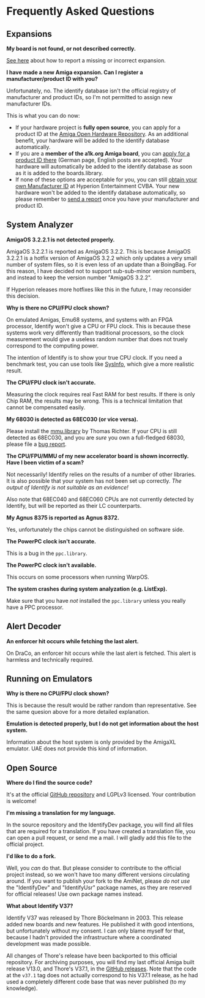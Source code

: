 # Frequently Asked Questions

## Expansions

**My board is not found, or not described correctly.**

[See here](https://identify.shredzone.org/missing) about how to report a missing or incorrect expansion.

**I have made a new Amiga expansion. Can I register a manufacturer/product ID with you?**

Unfortunately, no. The identify database isn't the official registry of manufacturer and product IDs, so I'm not permitted to assign new manufacturer IDs.

This is what you can do now:

* If your hardware project is **fully open source**, you can apply for a product ID at the [Amiga Open Hardware Repository](https://oahr.github.io/oahr/). As an additional benefit, your hardware will be added to the identify database automatically.
* If you are a **member of the a1k.org Amiga board**, you can [apply for a product ID there](https://www.a1k.org/forum/index.php?threads/40276/) (German page, English posts are accepted). Your hardware will automatically be added to the identify database as soon as it is added to the boards.library.
* If none of these options are acceptable for you, you can still [obtain your own Manufacturer ID](https://wiki.amigaos.net/wiki/Amiga_Hardware_Manufacturer_ID_Registry) at Hyperion Entertainment CVBA. Your new hardware won't be added to the identify database automatically, so please remember to [send a report](https://identify.shredzone.org/missing) once you have your manufacturer and product ID.

## System Analyzer

**AmigaOS 3.2.2.1 is not detected properly.**

AmigaOS 3.2.2.1 is reported as AmigaOS 3.2.2. This is because AmigaOS 3.2.2.1 is a hotfix version of AmigaOS 3.2.2 which only updates a very small number of system files, so it is even less of an update than a BoingBag. For this reason, I have decided not to support sub-sub-minor version numbers, and instead to keep the version number "AmigaOS 3.2.2".

If Hyperion releases more hotfixes like this in the future, I may reconsider this decision.

**Why is there no CPU/FPU clock shown?**

On emulated Amigas, Emu68 systems, and systems with an FPGA processor, Identify won't give a CPU or FPU clock. This is because these systems work very differently than traditional processors, so the clock measurement would give a useless random number that does not truely correspond to the computing power.

The intention of Identify is to show your true CPU clock. If you need a benchmark test, you can use tools like [SysInfo](https://aminet.net/package/util/moni/SysInfo), which give a more realistic result.

**The CPU/FPU clock isn't accurate.**

Measuring the clock requires real Fast RAM for best results. If there is only Chip RAM, the results may be wrong. This is a technical limitation that cannot be compensated easily.

**My 68030 is detected as 68EC030 (or vice versa).**

Please install the [mmu.library](https://aminet.net/package/util/libs/MMULib) by Thomas Richter. If your CPU is still detected as 68EC030, and you are _sure_ you own a full-fledged 68030, please file a [bug report](https://github.com/shred/identify/issues/new).

**The CPU/FPU/MMU of my new accelerator board is shown incorrectly. Have I been victim of a scam?**

Not necessarily! Identify relies on the results of a number of other libraries. It is also possible that your system has not been set up correctly. _The output of Identify is not suitable as an evidence!_

Also note that 68EC040 and 68EC060 CPUs are not currently detected by Identify, but will be reported as their LC counterparts.

**My Agnus 8375 is reported as Agnus 8372.**

Yes, unfortunately the chips cannot be distinguished on software side.

**The PowerPC clock isn't accurate.**

This is a bug in the `ppc.library`.

**The PowerPC clock isn't available.**

This occurs on some processors when running WarpOS.

**The system crashes during system analyzation (e.g. ListExp).**

Make sure that you have _not_ installed the `ppc.library` unless you really have a PPC processor.

## Alert Decoder

**An enforcer hit occurs while fetching the last alert.**

On DraCo, an enforcer hit occurs while the last alert is fetched. This alert is harmless and technically required.

## Running on Emulators

**Why is there no CPU/FPU clock shown?**

This is because the result would be rather random than representative. See the same quesion above for a more detailed explanation.

**Emulation is detected properly, but I do not get information about the host system.**

Information about the host system is only provided by the AmigaXL emulator. UAE does not provide this kind of information.

## Open Source

**Where do I find the source code?**

It's at the official [GitHub repository](https://github.com/shred/identify) and LGPLv3 licensed. Your contribution is welcome!

**I'm missing a translation for my language.**

In the source repository and the IdentifyDev package, you will find all files that are required for a translation. If you have created a translation file, you can open a pull request, or send me a mail. I will gladly add this file to the official project.

**I'd like to do a fork.**

Well, you _can_ do that. But please consider to contribute to the official project instead, so we won't have too many different versions circulating around. If you want to publish your fork to the AmiNet, please _do not use_ the "IdentifyDev" and "IdentifyUsr" package names, as they are reserved for official releases! Use own package names instead.

**What about Identify V37?**

Identify V37 was released by Thore Böckelmann in 2003. This release added new boards and new features. He published it with good intentions, but unfortunately without my consent. I can only blame myself for that, because I hadn't provided the infrastructure where a coordinated development was made possible.

All changes of Thore's release have been backported to this official repository. For archiving purposes, you will find my last official Amiga built release V13.0, and Thore's V37.1, in the [GitHub releases](https://github.com/shred/identify/releases). Note that the code at the `v37.1` tag does not actually correspond to his V37.1 release, as he had used a completely different code base that was never published (to my knowledge).
